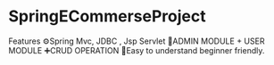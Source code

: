 # SpringECommerseProject
Features
⚙️Spring Mvc, JDBC , Jsp Servlet
📝ADMIN MODULE + USER MODULE
➕CRUD OPERATION
🌱Easy to understand beginner friendly.

